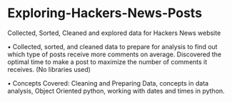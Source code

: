 # Exploring-Hackers-News-Posts
Collected, Sorted, Cleaned and explored data for Hackers News website

•	Collected, sorted, and cleaned data to prepare for analysis to find out which type of posts receive more comments on average. Discovered the optimal time to make a post to maximize the number of comments it receives. (No libraries used)

•	Concepts Covered: Cleaning and Preparing Data, concepts in data analysis, Object Oriented python, working with dates and times in python.



